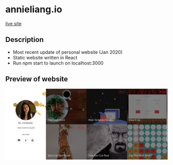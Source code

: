 # annieliang.io
[live site](http://annieliang.io/)

## Description
- Most recent update of personal website (Jan 2020)
- Static website written in React
- Run npm start to launch on localhost:3000

## Preview of website
![preview of website](public/pics/preview.png)

